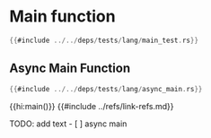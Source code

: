 # Main function

```rust
{{#include ../../deps/tests/lang/main_test.rs}}
```

## Async Main Function

```rust
{{#include ../../deps/tests/lang/async_main.rs}}
```

{{hi:main()}}
{{#include ../refs/link-refs.md}}
<div class="hidden">
TODO: add text
- [ ] async main
</div>
